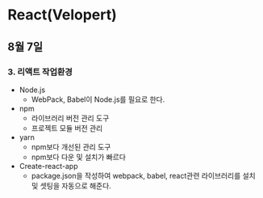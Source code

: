 # React(Velopert)

## 8월 7일

### 3. 리액트 작업환경

- Node.js
  - WebPack, Babel이 Node.js를 필요로 한다.
- npm
  - 라이브러리 버전 관리 도구
  - 프로젝트 모듈 버전 관리
- yarn
  - npm보다 개선된 관리 도구
  - npm보다 다운 및 설치가 빠르다
- Create-react-app
  - package.json을 작성하여 webpack, babel, react관련 라이브러리를 설치 및 셋팅을 자동으로 해준다.
